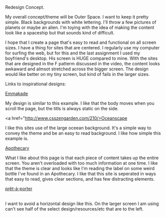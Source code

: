 Redesign Concept.

My overall concept/theme will be Outer Space. I want to keep it pretty simple. Black backgrounds with white lettering. I'll throw a few pictures of planets or maybe an alien. I'm toying with the idea of making the content look like a spaceship but that sounds kind of difficult.  
	
I hope that I create a page that's easy to read and functional on all screen sizes. I have a thing for sites that are centered. I regularly use my computer for surfing the web, but for this and the last assignment I used my boyfriend's desktop. His screen is HUGE compared to mine. With the sites that are designed in the F patterm discussed in the video, the content looks awkaward and almsot stretched across the bigger screen. The design would like better on my tiny screen, but kind of fails in the larger sizes. 


Links to inspirational designs:

<a href="http://www.csszengarden.com/073/">Emmakade</a>

My design is similar to this example. I like that the body moves when you scroll the page, but the titls is always static on the side. 
 

<a href="http://www.csszengarden.com/210/>Oceanscape</a>

 I like this sites use of the large oceean background. It's a simple way to convey the theme and be an easy to read background. I like how simple this example is.


<a href="http://www.csszengarden.com/218">Apothecary</a>

What I like about this page is that each piece of content takes up the entire screen. You aren't overloaded with too much information at one time. I like that the theme is clear and looks like I'm reading the label on some weird bottle I've found in an Apothecary. I like that this site is seperated in ways that easy to read, gives clear sections, and has few distracting elements.


<a href="http://www.csszengarden.com/037/">prêt-á-porter</a><br><br>

I want to avoid a horizontal design like this. On the larger screen I am using can't see half of the select design/resources/etc that are to the left.
